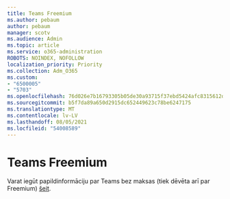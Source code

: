 ```yaml
---
title: Teams Freemium
ms.author: pebaum
author: pebaum
manager: scotv
ms.audience: Admin
ms.topic: article
ms.service: o365-administration
ROBOTS: NOINDEX, NOFOLLOW
localization_priority: Priority
ms.collection: Adm_O365
ms.custom:
- "6500005"
- "5703"
ms.openlocfilehash: 76d026e7b16793305b05de30a93715f37ebd5424afc8315612dcfe37abb38089
ms.sourcegitcommit: b5f7da89a650d2915dc652449623c78be6247175
ms.translationtype: MT
ms.contentlocale: lv-LV
ms.lasthandoff: 08/05/2021
ms.locfileid: "54008589"
---
```

# <a name="teams-freemium"></a>Teams Freemium

Varat iegūt papildinformāciju par Teams bez maksas (tiek dēvēta arī par Freemium) [šeit](https://docs.microsoft.com/alchemyinsights/teams-freemium).
